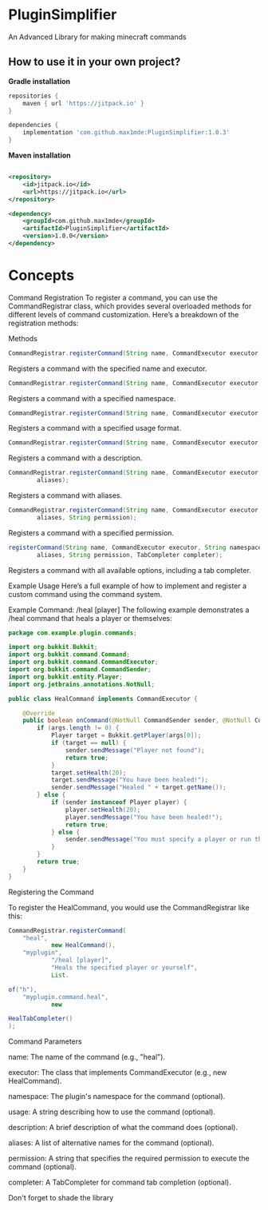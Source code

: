 # PluginSimplifier

An Advanced Library for making minecraft commands

## How to use it in your own project?

**Gradle installation**

```groovy
repositories {
    maven { url 'https://jitpack.io' }
}

dependencies {
    implementation 'com.github.max1mde:PluginSimplifier:1.0.3'
}
```

**Maven installation**

```xml

<repository>
    <id>jitpack.io</id>
    <url>https://jitpack.io</url>
</repository>

<dependency>
    <groupId>com.github.max1mde</groupId>
    <artifactId>PluginSimplifier</artifactId>
    <version>1.0.0</version>
</dependency>
```

# Concepts

Command Registration
To register a command, you can use the CommandRegistrar class, which provides several overloaded methods for different
levels of command customization. Here’s a breakdown of the registration methods:

Methods

```java
CommandRegistrar.registerCommand(String name, CommandExecutor executor);
```

Registers a command with the specified name and executor.

```java
CommandRegistrar.registerCommand(String name, CommandExecutor executor, String namespace);
```

Registers a command with a specified namespace.

```java
CommandRegistrar.registerCommand(String name, CommandExecutor executor, String namespace, String usage);
```

Registers a command with a specified usage format.

```java
CommandRegistrar.registerCommand(String name, CommandExecutor executor, String namespace, String usage, String description);
```

Registers a command with a description.

```java
CommandRegistrar.registerCommand(String name, CommandExecutor executor, String namespace, String usage, String description, List<String>
        aliases);
```

Registers a command with aliases.

```java
CommandRegistrar.registerCommand(String name, CommandExecutor executor, String namespace, String usage, String description, List<String>
        aliases, String permission);
```

Registers a command with a specified permission.

```java
registerCommand(String name, CommandExecutor executor, String namespace, String usage, String description, List<String>
        aliases, String permission, TabCompleter completer);
```

Registers a command with all available options, including a tab completer.

Example Usage
Here’s a full example of how to implement and register a custom command using the command system.

Example Command: /heal [player]
The following example demonstrates a /heal command that heals a player or themselves:

```java
package com.example.plugin.commands;

import org.bukkit.Bukkit;
import org.bukkit.command.Command;
import org.bukkit.command.CommandExecutor;
import org.bukkit.command.CommandSender;
import org.bukkit.entity.Player;
import org.jetbrains.annotations.NotNull;

public class HealCommand implements CommandExecutor {

    @Override
    public boolean onCommand(@NotNull CommandSender sender, @NotNull Command command, @NotNull String label, @NotNull String[] args) {
        if (args.length != 0) {
            Player target = Bukkit.getPlayer(args[0]);
            if (target == null) {
                sender.sendMessage("Player not found");
                return true;
            }
            target.setHealth(20);
            target.sendMessage("You have been healed!");
            sender.sendMessage("Healed " + target.getName());
        } else {
            if (sender instanceof Player player) {
                player.setHealth(20);
                player.sendMessage("You have been healed!");
                return true;
            } else {
                sender.sendMessage("You must specify a player or run this command as a player");
            }
        }
        return true;
    }
}
```

Registering the Command

To register the HealCommand, you would use the CommandRegistrar like this:

```java
CommandRegistrar.registerCommand(
    "heal",
            new HealCommand(),
    "myplugin",
            "/heal [player]",
            "Heals the specified player or yourself",
            List.

of("h"),
    "myplugin.command.heal",
            new

HealTabCompleter()
);
```

Command Parameters

name: The name of the command (e.g., "heal").

executor: The class that implements CommandExecutor (e.g., new HealCommand).

namespace: The plugin's namespace for the command (optional).

usage: A string describing how to use the command (optional).

description: A brief description of what the command does (optional).

aliases: A list of alternative names for the command (optional).

permission: A string that specifies the required permission to execute the command (optional).

completer: A TabCompleter for command tab completion (optional).

Don't forget to shade the library
